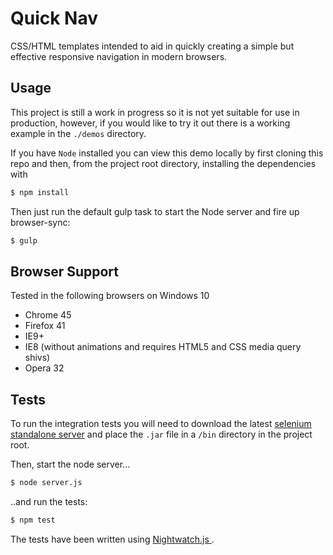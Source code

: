 # Quick Nav

CSS/HTML templates intended to aid in quickly creating a simple but 
effective responsive navigation in modern browsers. 

Usage
----

This project is still a work in progress so it is
not yet suitable for use in production, however, if you would like to
try it out there is a working example in the `./demos` directory. 


If you have `Node` installed you can view this demo locally by first cloning
this repo and then, from the project root directory, installing 
the dependencies with

````sh
$ npm install
````

Then just run the default gulp task to start the Node server and fire up browser-sync:



````sh
$ gulp
````

Browser Support
----
Tested in the following browsers on Windows 10

* Chrome 45
* Firefox 41
* IE9+
* IE8 (without animations and requires HTML5 and CSS media query shivs)
* Opera 32

Tests
----
To run the integration tests you will need to download the latest 
[selenium standalone
server](http://www.seleniumhq.org/download/) and place 
the `.jar` file in a `/bin` directory in the project root.

Then, start the node server...

````sh
$ node server.js
````

..and run the tests:


````sh
$ npm test
````

The tests have been written using [Nightwatch.js ](http://nightwatchjs.org/).
